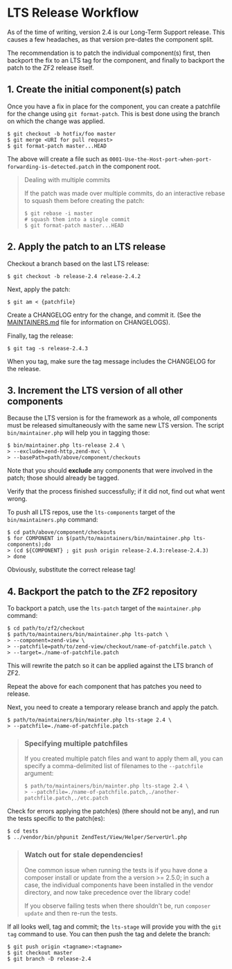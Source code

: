# LTS Release Workflow

As of the time of writing, version 2.4 is our Long-Term Support release. This causes a few
headaches, as that version pre-dates the component split.

The recommendation is to patch the individual component(s) first, then backport the fix to an LTS
tag for the component, and finally to backport the patch to the ZF2 release itself.

## 1. Create the initial component(s) patch

Once you have a fix in place for the component, you can create a patchfile for the change using `git
format-patch`. This is best done using the branch on which the change was applied.

```console
$ git checkout -b hotfix/foo master
$ git merge <URI for pull request>
$ git format-patch master...HEAD
```

The above will create a file such as `0001-Use-the-Host-port-when-port-forwarding-is-detected.patch`
in the component root.

> Dealing with multiple commits
>
> If the patch was made over multiple commits, do an interactive rebase to squash them before
> creating the patch:
> 
> ```console
> $ git rebase -i master
> # squash them into a single commit
> $ git format-patch master...HEAD
> ```

## 2. Apply the patch to an LTS release

Checkout a branch based on the last LTS release:

```console
$ git checkout -b release-2.4 release-2.4.2
```

Next, apply the patch:

```console
$ git am < {patchfile}
```

Create a CHANGELOG entry for the change, and commit it. (See the [MAINTAINERS.md](MAINTAINERS.md)
file for information on CHANGELOGS).

Finally, tag the release:

```console
$ git tag -s release-2.4.3
```

When you tag, make sure the tag message includes the CHANGELOG for the release.

## 3. Increment the LTS version of all other components

Because the LTS version is for the framework as a whole, *all* components must be released
simultaneously with the same new LTS version. The script `bin/maintainer.php` will help you in
tagging those:

```console
$ bin/maintainer.php lts-release 2.4 \
> --exclude=zend-http,zend-mvc \
> --basePath=path/above/component/checkouts
```

Note that you should **exclude** any components that were involved in the patch; those should
already be tagged.

Verify that the process finished successfully; if it did not, find out what went wrong.

To push all LTS repos, use the `lts-components` target of the `bin/maintainers.php` command:

```console
$ cd path/above/component/checkouts
$ for COMPONENT in $(path/to/maintainers/bin/maintainer.php lts-components);do
> (cd ${COMPONENT} ; git push origin release-2.4.3:release-2.4.3)
> done
```

Obviously, substitute the correct release tag!

## 4. Backport the patch to the ZF2 repository

To backport a patch, use the `lts-patch` target of the `maintainer.php` command:

```console
$ cd path/to/zf2/checkout
$ path/to/maintainers/bin/maintainer.php lts-patch \
> --component=zend-view \
> --patchfile=path/to/zend-view/checkout/name-of-patchfile.patch \
> --target=./name-of-patchfile.patch
```

This will rewrite the patch so it can be applied against the LTS branch of ZF2.

Repeat the above for each component that has patches you need to release.

Next, you need to create a temporary release branch and apply the patch.

```console
$ path/to/maintainers/bin/mainter.php lts-stage 2.4 \
> --patchfile=./name-of-patchfile.patch
```

> ### Specifying multiple patchfiles
>
> If you created multiple patch files and want to apply them all, you can specify a comma-delimited
> list of filenames to the `--patchfile` argument:
>
> ```console
> $ path/to/maintainers/bin/mainter.php lts-stage 2.4 \
> > --patchfile=./name-of-patchfile.patch,./another-patchfile.patch,./etc.patch
> ```

Check for errors applying the patch(es) (there should not be any), and run the tests specific to the
patch(es):

```console
$ cd tests
$ ../vendor/bin/phpunit ZendTest/View/Helper/ServerUrl.php
```

> ### Watch out for stale dependencies!
>
> One common issue when running the tests is if you have done a composer install or update from the
> a version >= 2.5.0; in such a case, the individual components have been installed in the vendor
> directory, and now take precedence over the library code!
>
> If you observe failing tests when there shouldn't be, run `composer update` and then re-run the
> tests.

If all looks well, tag and commit; the `lts-stage` will provide you with the `git tag` command to
use. You can then push the tag and delete the branch:

```console
$ git push origin <tagname>:<tagname>
$ git checkout master
$ git branch -D release-2.4
```
